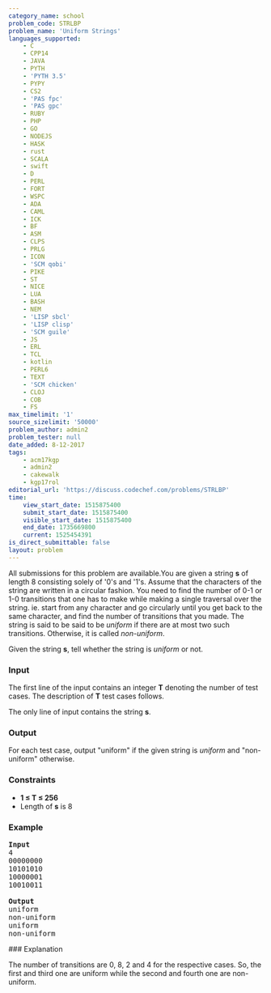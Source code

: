 ```yaml
---
category_name: school
problem_code: STRLBP
problem_name: 'Uniform Strings'
languages_supported:
    - C
    - CPP14
    - JAVA
    - PYTH
    - 'PYTH 3.5'
    - PYPY
    - CS2
    - 'PAS fpc'
    - 'PAS gpc'
    - RUBY
    - PHP
    - GO
    - NODEJS
    - HASK
    - rust
    - SCALA
    - swift
    - D
    - PERL
    - FORT
    - WSPC
    - ADA
    - CAML
    - ICK
    - BF
    - ASM
    - CLPS
    - PRLG
    - ICON
    - 'SCM qobi'
    - PIKE
    - ST
    - NICE
    - LUA
    - BASH
    - NEM
    - 'LISP sbcl'
    - 'LISP clisp'
    - 'SCM guile'
    - JS
    - ERL
    - TCL
    - kotlin
    - PERL6
    - TEXT
    - 'SCM chicken'
    - CLOJ
    - COB
    - FS
max_timelimit: '1'
source_sizelimit: '50000'
problem_author: admin2
problem_tester: null
date_added: 8-12-2017
tags:
    - acm17kgp
    - admin2
    - cakewalk
    - kgp17rol
editorial_url: 'https://discuss.codechef.com/problems/STRLBP'
time:
    view_start_date: 1515875400
    submit_start_date: 1515875400
    visible_start_date: 1515875400
    end_date: 1735669800
    current: 1525454391
is_direct_submittable: false
layout: problem
---
```

All submissions for this problem are available.You are given a string **s** of length 8 consisting solely of '0's and '1's. Assume that the characters of the string are written in a circular fashion. You need to find the number of 0-1 or 1-0 transitions that one has to make while making a single traversal over the string. ie. start from any character and go circularly until you get back to the same character, and find the number of transitions that you made. The string is said to be said to be _uniform_ if there are at most two such transitions. Otherwise, it is called _non-uniform_.

Given the string **s**, tell whether the string is _uniform_ or not.

### Input

The first line of the input contains an integer **T** denoting the number of test cases. The description of **T** test cases follows.

The only line of input contains the string **s**.

### Output

For each test case, output "uniform" if the given string is _uniform_ and "non-uniform" otherwise.

### Constraints

- **1 ≤ T ≤ 256**
- Length of **s** is 8

### Example

<pre>
<b>Input</b>
4
00000000
10101010
10000001
10010011

<b>Output</b>
uniform
non-uniform
uniform
non-uniform
</pre>### Explanation

The number of transitions are 0, 8, 2 and 4 for the respective cases. So, the first and third one are uniform while the second and fourth one are non-uniform.
